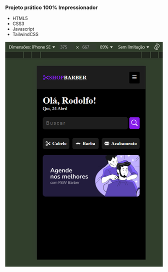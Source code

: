 ### Projeto prático 100% Impressionador

* HTML5
* CSS3
* Javascript
* TailwindCSS

<img src="./screens/home-1.png" alt="" />
